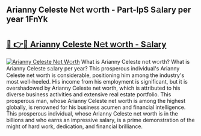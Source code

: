 ## Arianny Celeste N𝚎t w𝚘rth - Part-lpS S𝚊lary per year 1FnYk

# <h2><a href="http://gc0cc79.nevu.top/?p=Arianny+Celeste">🔗 👉🔴 Arianny Celeste N𝚎t w𝚘rth - S𝚊lary</a></h2>

[![Arianny Celeste N𝚎t W𝚘rth](https://i.imgur.com/Oavwk0R.jpeg)](http://gc0cc79.nevu.top/?p=Arianny+Celeste)
What is Arianny Celeste n𝚎t w𝚘rth? What is Arianny Celeste s𝚊lary per year?
This prosperous individual's Arianny Celeste net worth is considerable, positioning him among the industry's most well-heeled. His income from his employment is significant, but it is overshadowed by Arianny Celeste net worth, which is attributed to his diverse business activities and extensive real estate portfolio. This prosperous man, whose Arianny Celeste net worth is among the highest globally, is renowned for his business acumen and financial intelligence. This prosperous individual, whose Arianny Celeste net worth is in the billions and who earns an impressive salary, is a prime demonstration of the might of hard work, dedication, and financial brilliance.
